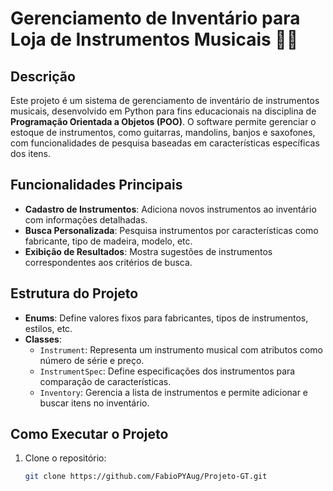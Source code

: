 # Gerenciamento de Inventário para Loja de Instrumentos Musicais 🎸🎷

## Descrição
Este projeto é um sistema de gerenciamento de inventário de instrumentos musicais, desenvolvido em Python para fins educacionais na disciplina de **Programação Orientada a Objetos (POO)**. O software permite gerenciar o estoque de instrumentos, como guitarras, mandolins, banjos e saxofones, com funcionalidades de pesquisa baseadas em características específicas dos itens.

## Funcionalidades Principais
- **Cadastro de Instrumentos**: Adiciona novos instrumentos ao inventário com informações detalhadas.
- **Busca Personalizada**: Pesquisa instrumentos por características como fabricante, tipo de madeira, modelo, etc.
- **Exibição de Resultados**: Mostra sugestões de instrumentos correspondentes aos critérios de busca.

## Estrutura do Projeto
- **Enums**: Define valores fixos para fabricantes, tipos de instrumentos, estilos, etc.
- **Classes**:
  - `Instrument`: Representa um instrumento musical com atributos como número de série e preço.
  - `InstrumentSpec`: Define especificações dos instrumentos para comparação de características.
  - `Inventory`: Gerencia a lista de instrumentos e permite adicionar e buscar itens no inventário.

## Como Executar o Projeto
1. Clone o repositório:
   ```bash
   git clone https://github.com/FabioPYAug/Projeto-GT.git
